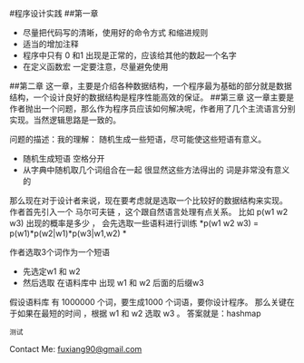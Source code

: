 
#程序设计实践
##第一章
* 尽量把代码写的清晰，使用好的命令方式 和缩进规则
* 适当的增加注释
* 程序中只有 0 和1 出现是正常的，应该给其他的数起一个名字
* 在定义函数宏 一定要注意，尽量避免使用

##第二章
这一章，主要是介绍各种数据结构，一个程序最为基础的部分就是数据结构，一个设计良好的数据结构是程序性能高效的保证。
##第三章
这一章主要是作者抛出一个问题，那么作为程序员应该如何解决呢，作者用了几个主流语言分别实现。当然逻辑思路是一致的。

问题的描述：我的理解： 随机生成一些短语，尽可能使这些短语有意义。 

* 随机生成短语 空格分开
* 从字典中随机取几个词组合在一起
很显然这些方法得出的 词是非常没有意义的

那么现在对于设计者来说，现在要考虑就是选取一个比较好的数据结构来实现。
作者首先引入一个 马尔可夫链 ，这个跟自然语言处理有点关系。
比如 p(w1 w2 w3)  出现的概率是多少 ， 会先选取一些语料进行训练 *p(w1 w2 w3) = p(w1)*p(w2|w1)*p(w3|w1,w2) * 

作者选取3个词作为一个短语   

* 先选定w1 和 w2
* 然后选取 在语料库中 出现 w1 和 w2 后面的后缀w3 

假设语料库 有 1000000 个词，要生成1000 个词语，要你设计程序。
那么关键在于如果在最短的时间 ，根据 w1 和  w2 选取 w3 。
答案就是：hashmap

`` 测试 ``  

Contact Me: <fuxiang90@gmail.com>





 

